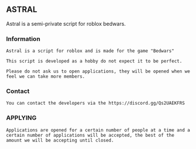 ## ASTRAL

Astral is a semi-private script for roblox bedwars.


### Information

```
Astral is a script for roblox and is made for the game "Bedwars"

This script is developed as a hobby do not expect it to be perfect.

Please do not ask us to open applications, they will be opened when we feel we can take more members.
```

### Contact

```
You can contact the developers via the https://discord.gg/Qs2UAEKFRS
```

### APPLYING

```
Applications are opened for a certain number of people at a time and a certain number of applications will be accepted, the best of the amount we will be accepting until closed.
```
